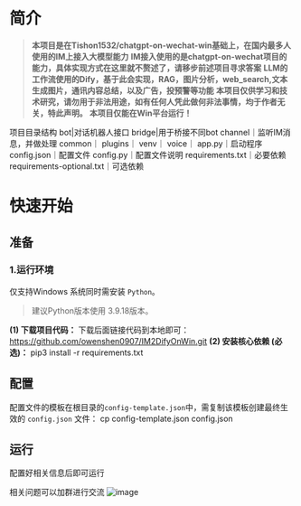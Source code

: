 # 简介

> **本项目是在Tishon1532/chatgpt-on-wechat-win基础上，在国内最多人使用的IM上接入大模型能力**
> **IM接入使用的是chatgpt-on-wechat项目的能力，具体实现方式在这里就不赘述了，请移步前述项目寻求答案**
> **LLM的工作流使用的Dify，基于此会实现，RAG，图片分析，web_search,文本生成图片，通讯内容总结，以及广告，投预警等功能**
> **本项目仅供学习和技术研究，请勿用于非法用途，如有任何人凭此做何非法事情，均于作者无关，特此声明。**
> **本项目仅能在Win平台运行！**

项目目录结构
bot|对话机器人接口
bridge|用于桥接不同bot
channel｜监听IM消息，并做处理
common｜
plugins｜
venv｜
voice｜
app.py｜启动程序
config.json｜配置文件
config.py｜配置文件说明
requirements.txt｜必要依赖
requirements-optional.txt｜可选依赖

# 快速开始

## 准备

### 1.运行环境

仅支持Windows 系统同时需安装 `Python`。
> 建议Python版本使用 3.9.18版本。

**(1) 下载项目代码：**
下载后面链接代码到本地即可：https://github.com/owenshen0907/IM2DifyOnWin.git
**(2) 安装核心依赖 (必选)：**
pip3 install -r requirements.txt

## 配置
配置文件的模板在根目录的`config-template.json`中，需复制该模板创建最终生效的 `config.json` 文件：
  cp config-template.json config.json
## 运行
配置好相关信息后即可运行


相关问题可以加群进行交流
![image](https://github.com/user-attachments/assets/9505658c-5f92-413f-bdac-82331876528d)

